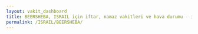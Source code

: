```yaml
---
layout: vakit_dashboard
title: BEERSHEBA, ISRAIL için iftar, namaz vakitleri ve hava durumu - ilçe/eyalet seç
permalink: /ISRAIL/BEERSHEBA/
---
```


<script type="text/javascript">
  var GLOBAL_COUNTRY = 'ISRAIL';
  var GLOBAL_CITY = 'BEERSHEBA';
  var GLOBAL_STATE = '';
  var lat = 72;
  var lon = 21;
</script>
